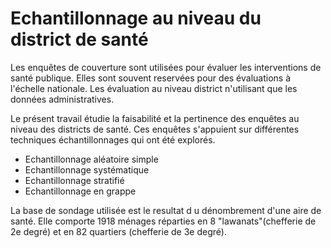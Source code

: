 # Echantillonnage au niveau du district de santé

Les enquêtes de couverture sont utilisées pour évaluer les interventions de santé publique. Elles sont souvent reservées pour des évaluations à l'échelle nationale. Les évaluation au niveau district n'utilisant que les données administratives.             

Le présent travail étudie la faisabilité et la pertinence des enquêtes au niveau des districts de santé. Ces enquêtes s'appuient sur différentes techniques échantillonnages qui ont été explorés.         
- Echantillonnage aléatoire simple
- Echantillonnage systématique
- Echantillonnage stratifié
- Echantillonnage en grappe       

La base de sondage utilisée est le resultat d u dénombrement d'une aire de santé. Elle comporte 1918 ménages réparties en 8 "lawanats"(chefferie de 2e degré) et en 82 quartiers (chefferie de 3e degré).
